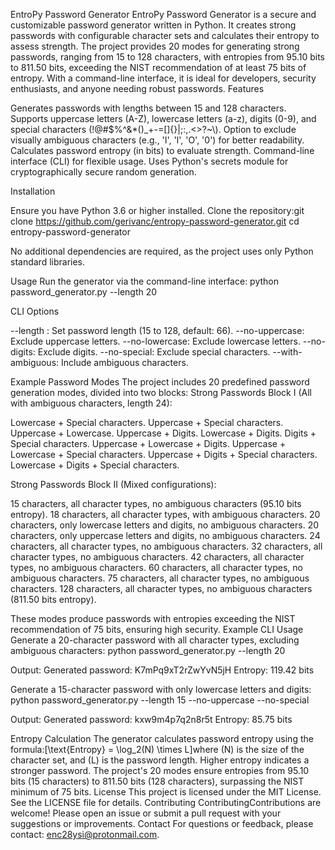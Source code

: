 EntroPy Password Generator
EntroPy Password Generator is a secure and customizable password generator written in Python. It creates strong passwords with configurable character sets and calculates their entropy to assess strength. The project provides 20 modes for generating strong passwords, ranging from 15 to 128 characters, with entropies from 95.10 bits to 811.50 bits, exceeding the NIST recommendation of at least 75 bits of entropy. With a command-line interface, it is ideal for developers, security enthusiasts, and anyone needing robust passwords.
Features

Generates passwords with lengths between 15 and 128 characters.
Supports uppercase letters (A-Z), lowercase letters (a-z), digits (0-9), and special characters (!@#$%^&*()_+-=[]{}|;:,.<>?~\\\).
Option to exclude visually ambiguous characters (e.g., 'I', 'l', 'O', '0') for better readability.
Calculates password entropy (in bits) to evaluate strength.
Command-line interface (CLI) for flexible usage.
Uses Python's secrets module for cryptographically secure random generation.

Installation

Ensure you have Python 3.6 or higher installed.
Clone the repository:git clone https://github.com/gerivanc/entropy-password-generator.git
cd entropy-password-generator


No additional dependencies are required, as the project uses only Python standard libraries.

Usage
Run the generator via the command-line interface:
python password_generator.py --length 20

CLI Options

--length <length>: Set password length (15 to 128, default: 66).
--no-uppercase: Exclude uppercase letters.
--no-lowercase: Exclude lowercase letters.
--no-digits: Exclude digits.
--no-special: Exclude special characters.
--with-ambiguous: Include ambiguous characters.

Example Password Modes
The project includes 20 predefined password generation modes, divided into two blocks:
Strong Passwords Block I (All with ambiguous characters, length 24):

Lowercase + Special characters.
Uppercase + Special characters.
Uppercase + Lowercase.
Uppercase + Digits.
Lowercase + Digits.
Digits + Special characters.
Uppercase + Lowercase + Digits.
Uppercase + Lowercase + Special characters.
Uppercase + Digits + Special characters.
Lowercase + Digits + Special characters.

Strong Passwords Block II (Mixed configurations):

15 characters, all character types, no ambiguous characters (95.10 bits entropy).
18 characters, all character types, with ambiguous characters.
20 characters, only lowercase letters and digits, no ambiguous characters.
20 characters, only uppercase letters and digits, no ambiguous characters.
24 characters, all character types, no ambiguous characters.
32 characters, all character types, no ambiguous characters.
42 characters, all character types, no ambiguous characters.
60 characters, all character types, no ambiguous characters.
75 characters, all character types, no ambiguous characters.
128 characters, all character types, no ambiguous characters (811.50 bits entropy).

These modes produce passwords with entropies exceeding the NIST recommendation of 75 bits, ensuring high security.
Example CLI Usage
Generate a 20-character password with all character types, excluding ambiguous characters:
python password_generator.py --length 20

Output:
Generated password: K7mPq9xT2rZwYvN5jH
Entropy: 119.42 bits

Generate a 15-character password with only lowercase letters and digits:
python password_generator.py --length 15 --no-uppercase --no-special

Output:
Generated password: kxw9m4p7q2n8r5t
Entropy: 85.75 bits

Entropy Calculation
The generator calculates password entropy using the formula:[\text{Entropy} = \log_2(N) \times L]where (N) is the size of the character set, and (L) is the password length. Higher entropy indicates a stronger password. The project's 20 modes ensure entropies from 95.10 bits (15 characters) to 811.50 bits (128 characters), surpassing the NIST minimum of 75 bits.
License
This project is licensed under the MIT License. See the LICENSE file for details.
Contributing
ContributingContributions are welcome! Please open an issue or submit a pull request with your suggestions or improvements.
Contact
For questions or feedback, please contact: enc28ysi@protonmail.com.
